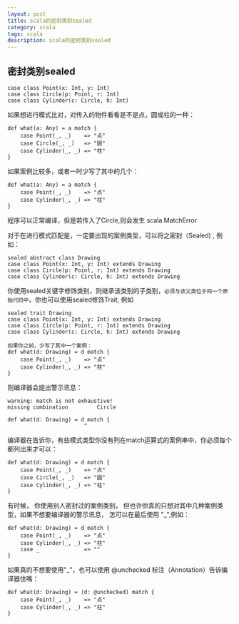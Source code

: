 ```yaml
---
layout: post
title: scala的密封类别sealed
category: scala
tags: scala
description: scala的密封类别sealed
---
```


## 密封类别sealed

```
case class Point(x: Int, y: Int)
case class Circle(p: Point, r: Int)
case class Cylinder(c: Circle, h: Int)
```

如果想进行模式比对，对传入的物件看看是不是点，圆或柱的一种：

```
def what(a: Any) = a match {
    case Point(_, _)    => "点"
    case Circle(_, _)   => "圆"
    case Cylinder(_, _) => "柱"
}
```

如果案例比较多，或者一时少写了其中的几个：

```
def what(a: Any) = a match {
    case Point(_, _)    => "点"
    case Cylinder(_, _) => "柱"
}
```

程序可以正常编译，但是若传入了Circle,则会发生 scala.MatchError

对于在进行模式匹配是，一定要出现的案例类型，可以将之密封（Sealed) , 例如：

```
sealed abstract class Drawing
case class Point(x: Int, y: Int) extends Drawing
case class Circle(p: Point, r: Int) extends Drawing
case class Cylinder(c: Circle, h: Int) extends Drawing
```

你使用sealed关键字修饰类别，则继承该类别的子类别，`必须与该父类位于同一个原始代码中`，你也可以使用sealed修饰Trait, 例如

```
sealed trait Drawing
case class Point(x: Int, y: Int) extends Drawing
case class Circle(p: Point, r: Int) extends Drawing
case class Cylinder(c: Circle, h: Int) extends Drawing

如果你之前，少写了其中一个案例：
def what(d: Drawing) = d match {
    case Point(_, _)    => "点"
    case Cylinder(_, _) => "柱"
}
```

则编译器会提出警示讯息：

```
warning: match is not exhaustive!
missing combination         Circle

def what(d: Drawing) = d match {
                        ^
```

编译器在告诉你，有些模式类型你没有列在match运算式的案例串中，你必须每个都列出来才可以：

```
def what(d: Drawing) = d match {
    case Point(_, _)    => "点"
    case Circle(_, _)   => "圆"
    case Cylinder(_, _) => "柱"
}
```

有时候， 你使用别人密封过的案例类别， 但也许你真的只想对其中几种案例类型，如果不想要编译器的警示讯息， 怎可以在最后使用 "_",例如：

```
def what(d: Drawing) = d match {
    case Point(_, _)    => "点"
    case Cylinder(_, _) => "柱"
    case _              => ""
}
```

如果真的不想要使用"_"，也可以使用 @unchecked 标注（Annotation）告诉编译器住嘴：

```
def what(d: Drawing) = (d: @unchecked) match {
    case Point(_, _)    => "点"
    case Cylinder(_, _) => "柱"
}
```

